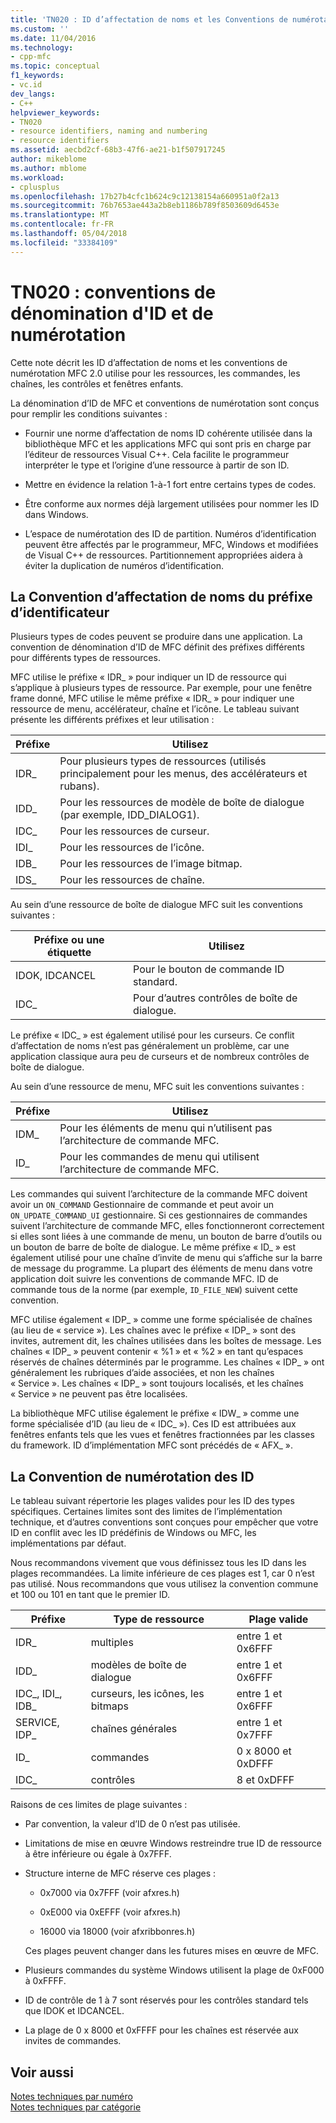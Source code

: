 ```yaml
---
title: 'TN020 : ID d’affectation de noms et les Conventions de numérotation | Documents Microsoft'
ms.custom: ''
ms.date: 11/04/2016
ms.technology:
- cpp-mfc
ms.topic: conceptual
f1_keywords:
- vc.id
dev_langs:
- C++
helpviewer_keywords:
- TN020
- resource identifiers, naming and numbering
- resource identifiers
ms.assetid: aecbd2cf-68b3-47f6-ae21-b1f507917245
author: mikeblome
ms.author: mblome
ms.workload:
- cplusplus
ms.openlocfilehash: 17b27b4cfc1b624c9c12138154a660951a0f2a13
ms.sourcegitcommit: 76b7653ae443a2b8eb1186b789f8503609d6453e
ms.translationtype: MT
ms.contentlocale: fr-FR
ms.lasthandoff: 05/04/2018
ms.locfileid: "33384109"
---
```

# <a name="tn020-id-naming-and-numbering-conventions"></a>TN020 : conventions de dénomination d'ID et de numérotation
Cette note décrit les ID d’affectation de noms et les conventions de numérotation MFC 2.0 utilise pour les ressources, les commandes, les chaînes, les contrôles et fenêtres enfants.  
  
 La dénomination d’ID de MFC et conventions de numérotation sont conçus pour remplir les conditions suivantes :  
  
-   Fournir une norme d’affectation de noms ID cohérente utilisée dans la bibliothèque MFC et les applications MFC qui sont pris en charge par l’éditeur de ressources Visual C++. Cela facilite le programmeur interpréter le type et l’origine d’une ressource à partir de son ID.  
  
-   Mettre en évidence la relation 1-à-1 fort entre certains types de codes.  
  
-   Être conforme aux normes déjà largement utilisées pour nommer les ID dans Windows.  
  
-   L’espace de numérotation des ID de partition. Numéros d’identification peuvent être affectés par le programmeur, MFC, Windows et modifiées de Visual C++ de ressources. Partitionnement appropriées aidera à éviter la duplication de numéros d’identification.  
  
## <a name="the-id-prefix-naming-convention"></a>La Convention d’affectation de noms du préfixe d’identificateur  
 Plusieurs types de codes peuvent se produire dans une application. La convention de dénomination d’ID de MFC définit des préfixes différents pour différents types de ressources.  
  
 MFC utilise le préfixe « IDR_ » pour indiquer un ID de ressource qui s’applique à plusieurs types de ressource. Par exemple, pour une fenêtre frame donné, MFC utilise le même préfixe « IDR_ » pour indiquer une ressource de menu, accélérateur, chaîne et l’icône. Le tableau suivant présente les différents préfixes et leur utilisation :  
  
|Préfixe|Utilisez|  
|------------|---------|  
|IDR_|Pour plusieurs types de ressources (utilisés principalement pour les menus, des accélérateurs et rubans).|  
|IDD_|Pour les ressources de modèle de boîte de dialogue (par exemple, IDD_DIALOG1).|  
|IDC_|Pour les ressources de curseur.|  
|IDI_|Pour les ressources de l’icône.|  
|IDB_|Pour les ressources de l’image bitmap.|  
|IDS_|Pour les ressources de chaîne.|  
  
 Au sein d’une ressource de boîte de dialogue MFC suit les conventions suivantes :  
  
|Préfixe ou une étiquette|Utilisez|  
|---------------------|---------|  
|IDOK, IDCANCEL|Pour le bouton de commande ID standard.|  
|IDC_|Pour d’autres contrôles de boîte de dialogue.|  
  
 Le préfixe « IDC_ » est également utilisé pour les curseurs. Ce conflit d’affectation de noms n’est pas généralement un problème, car une application classique aura peu de curseurs et de nombreux contrôles de boîte de dialogue.  
  
 Au sein d’une ressource de menu, MFC suit les conventions suivantes :  
  
|Préfixe|Utilisez|  
|------------|---------|  
|IDM_|Pour les éléments de menu qui n’utilisent pas l’architecture de commande MFC.|  
|ID_|Pour les commandes de menu qui utilisent l’architecture de commande MFC.|  
  
 Les commandes qui suivent l’architecture de la commande MFC doivent avoir un `ON_COMMAND` Gestionnaire de commande et peut avoir un `ON_UPDATE_COMMAND_UI` gestionnaire. Si ces gestionnaires de commandes suivent l’architecture de commande MFC, elles fonctionneront correctement si elles sont liées à une commande de menu, un bouton de barre d’outils ou un bouton de barre de boîte de dialogue. Le même préfixe « ID_ » est également utilisé pour une chaîne d’invite de menu qui s’affiche sur la barre de message du programme. La plupart des éléments de menu dans votre application doit suivre les conventions de commande MFC. ID de commande tous de la norme (par exemple, `ID_FILE_NEW`) suivent cette convention.  
  
 MFC utilise également « IDP_ » comme une forme spécialisée de chaînes (au lieu de « service »). Les chaînes avec le préfixe « IDP_ » sont des invites, autrement dit, les chaînes utilisées dans les boîtes de message. Les chaînes « IDP_ » peuvent contenir « %1 » et « %2 » en tant qu’espaces réservés de chaînes déterminés par le programme. Les chaînes « IDP_ » ont généralement les rubriques d’aide associées, et non les chaînes « Service ». Les chaînes « IDP_ » sont toujours localisés, et les chaînes « Service » ne peuvent pas être localisées.  
  
 La bibliothèque MFC utilise également le préfixe « IDW_ » comme une forme spécialisée d’ID (au lieu de « IDC_ »). Ces ID est attribuées aux fenêtres enfants tels que les vues et fenêtres fractionnées par les classes du framework. ID d’implémentation MFC sont précédés de « AFX_ ».  
  
## <a name="the-id-numbering-convention"></a>La Convention de numérotation des ID  
 Le tableau suivant répertorie les plages valides pour les ID des types spécifiques. Certaines limites sont des limites de l’implémentation technique, et d’autres conventions sont conçues pour empêcher que votre ID en conflit avec les ID prédéfinis de Windows ou MFC, les implémentations par défaut.  
  
 Nous recommandons vivement que vous définissez tous les ID dans les plages recommandées. La limite inférieure de ces plages est 1, car 0 n’est pas utilisé. Nous recommandons que vous utilisez la convention commune et 100 ou 101 en tant que le premier ID.  
  
|Préfixe|Type de ressource|Plage valide|  
|------------|-------------------|-----------------|  
|IDR_|multiples|entre 1 et 0x6FFF|  
|IDD_|modèles de boîte de dialogue|entre 1 et 0x6FFF|  
|IDC_, IDI_, IDB_|curseurs, les icônes, les bitmaps|entre 1 et 0x6FFF|  
|SERVICE, IDP_|chaînes générales|entre 1 et 0x7FFF|  
|ID_|commandes|0 x 8000 et 0xDFFF|  
|IDC_|contrôles|8 et 0xDFFF|  
  
 Raisons de ces limites de plage suivantes :  
  
-   Par convention, la valeur d’ID de 0 n’est pas utilisée.  
  
-   Limitations de mise en œuvre Windows restreindre true ID de ressource à être inférieure ou égale à 0x7FFF.  
  
-   Structure interne de MFC réserve ces plages :  
  
    -   0x7000 via 0x7FFF (voir afxres.h)  
  
    -   0xE000 via 0xEFFF (voir afxres.h)  
  
    -   16000 via 18000 (voir afxribbonres.h)  
  
     Ces plages peuvent changer dans les futures mises en œuvre de MFC.  
  
-   Plusieurs commandes du système Windows utilisent la plage de 0xF000 à 0xFFFF.  
  
-   ID de contrôle de 1 à 7 sont réservés pour les contrôles standard tels que IDOK et IDCANCEL.  
  
-   La plage de 0 x 8000 et 0xFFFF pour les chaînes est réservée aux invites de commandes.  
  
## <a name="see-also"></a>Voir aussi  
 [Notes techniques par numéro](../mfc/technical-notes-by-number.md)   
 [Notes techniques par catégorie](../mfc/technical-notes-by-category.md)

